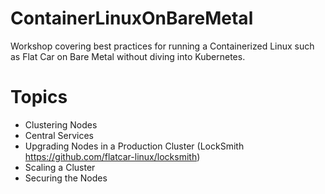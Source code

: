 # ContainerLinuxOnBareMetal
Workshop covering best practices for running a Containerized Linux such as Flat Car on Bare Metal without diving into Kubernetes.


# Topics

* Clustering Nodes
* Central Services
* Upgrading Nodes in a Production Cluster (LockSmith https://github.com/flatcar-linux/locksmith)
* Scaling a Cluster
* Securing the Nodes




